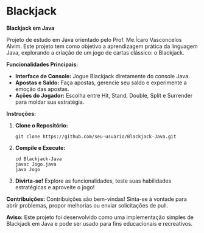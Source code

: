 # Blackjack

**Blackjack em Java**

Projeto de estudo em Java orientado pelo Prof. Me.Ícaro Vasconcelos Alvim. Este projeto tem como objetivo a aprendizagem prática da linguagem Java, explorando a criação de um jogo de cartas clássico: o Blackjack.

**Funcionalidades Principais:**

- **Interface de Console:** Jogue Blackjack diretamente do console Java.
- **Apostas e Saldo:** Faça apostas, gerencie seu saldo e experimente a emoção das apostas.
- **Ações do Jogador:** Escolha entre Hit, Stand, Double, Split e Surrender para moldar sua estratégia.

**Instruções:**

1. **Clone o Repositório:**
   ```
   git clone https://github.com/seu-usuario/Blackjack-Java.git
   ```

2. **Compile e Execute:**
   ```
   cd Blackjack-Java
   javac Jogo.java
   java Jogo
   ```

3. **Divirta-se!**
   Explore as funcionalidades, teste suas habilidades estratégicas e aproveite o jogo!

**Contribuições:**
Contribuições são bem-vindas! Sinta-se à vontade para abrir problemas, propor melhorias ou enviar solicitações de pull.

**Aviso:**
Este projeto foi desenvolvido como uma implementação simples de Blackjack em Java e pode ser usado para fins educacionais e recreativos.
